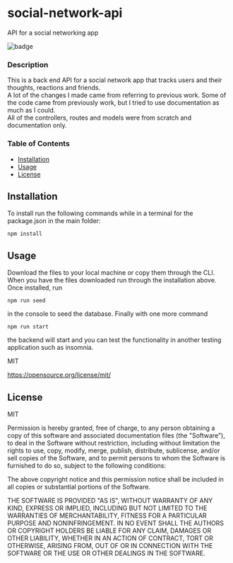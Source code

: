 # social-network-api
API for a social networking app

![badge](https://img.shields.io/badge/MIT-blue?logo=unlicense)

### Description

This is a back end API for a social network app that tracks users and their thoughts, reactions and friends.  
A lot of the changes I made came from referring to previous work. Some of the code came from previously work, but I tried to use documentation as much as I could.  
All of the controllers, routes and models were from scratch and documentation only.

### Table of Contents
* [Installation](#-Installation)
* [Usage](#-Usage)
* [License](#-License)

## Installation
To install run the following commands while in a terminal for the package.json in the main folder:
```
npm install 
```

## Usage
Download the files to your local machine or copy them through the CLI. When you have the files downloaded run through the installation above. Once installed, run  
```
npm run seed
```  
in the console to seed the database. Finally with one more command  
```
npm run start
```  
the backend will start and you can test the functionality in another testing application such as insomnia.
  
MIT

https://opensource.org/license/mit/

## License 
MIT 

Permission is hereby granted, free of charge, to any person obtaining a copy
of this software and associated documentation files (the "Software"), to deal
in the Software without restriction, including without limitation the rights
to use, copy, modify, merge, publish, distribute, sublicense, and/or sell
copies of the Software, and to permit persons to whom the Software is
furnished to do so, subject to the following conditions:

The above copyright notice and this permission notice shall be included in all
copies or substantial portions of the Software.

THE SOFTWARE IS PROVIDED "AS IS", WITHOUT WARRANTY OF ANY KIND, EXPRESS OR
IMPLIED, INCLUDING BUT NOT LIMITED TO THE WARRANTIES OF MERCHANTABILITY,
FITNESS FOR A PARTICULAR PURPOSE AND NONINFRINGEMENT. IN NO EVENT SHALL THE
AUTHORS OR COPYRIGHT HOLDERS BE LIABLE FOR ANY CLAIM, DAMAGES OR OTHER
LIABILITY, WHETHER IN AN ACTION OF CONTRACT, TORT OR OTHERWISE, ARISING FROM,
OUT OF OR IN CONNECTION WITH THE SOFTWARE OR THE USE OR OTHER DEALINGS IN THE
SOFTWARE.